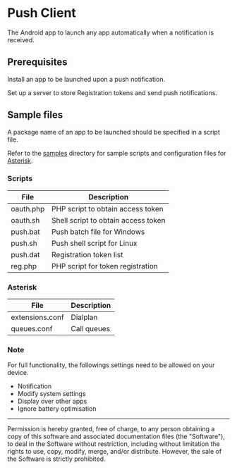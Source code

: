 # Push Client

The Android app to launch any app automatically when a notification is received.

## Prerequisites

Install an app to be launched upon a push notification.

Set up a server to store Registration tokens and send push notifications.

## Sample files

A package name of an app to be launched should be specified in a script file.

Refer to the [samples](samples) directory for sample scripts and configuration files for [Asterisk](https://www.asterisk.org/).

### Scripts

| File      | Description                         |
| --------- | ----------------------------------- |
| oauth.php | PHP script to obtain access token   |
| oauth.sh  | Shell script to obtain access token |
| push.bat  | Push batch file for Windows         |
| push.sh   | Push shell script for Linux         |
| push.dat  | Registration token list             |
| reg.php   | PHP script for token registration   |

### Asterisk

| File            | Description |
| --------------- | ----------- |
| extensions.conf | Dialplan    |
| queues.conf     | Call queues |

### Note

For full functionality, the followings settings need to be allowed on your device.

- Notification
- Modify system settings
- Display over other apps
- Ignore battery optimisation

---
Permission is hereby granted, free of charge, to any person obtaining a copy of this software and associated documentation files (the "Software"), to deal in the Software without restriction, including without limitation the rights to use, copy, modify, merge, and/or distribute. However, the sale of the Software is strictly prohibited.
